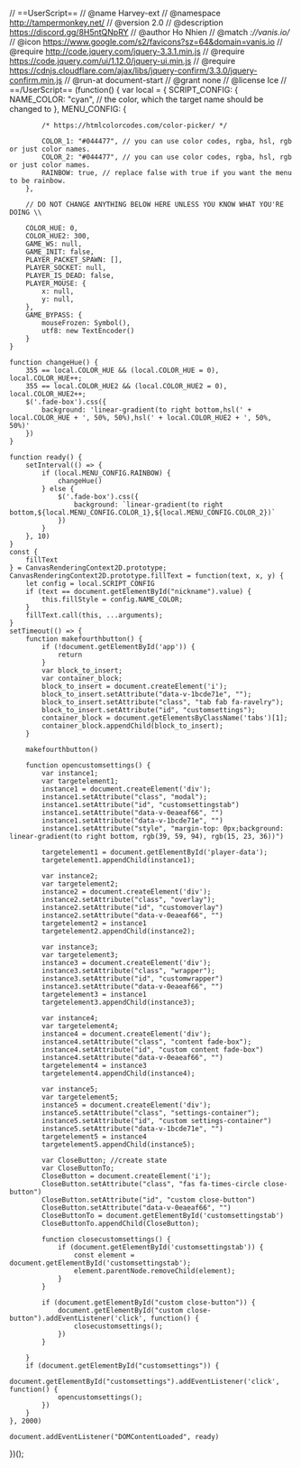 // ==UserScript==
// @name         Harvey-ext
// @namespace    http://tampermonkey.net/
// @version      2.0
// @description  https://discord.gg/8H5ntQNpRY
// @author       Ho Nhien
// @match        *://vanis.io/*
// @icon         https://www.google.com/s2/favicons?sz=64&domain=vanis.io
// @require http://code.jquery.com/jquery-3.3.1.min.js
// @require https://code.jquery.com/ui/1.12.0/jquery-ui.min.js
// @require https://cdnjs.cloudflare.com/ajax/libs/jquery-confirm/3.3.0/jquery-confirm.min.js
// @run-at       document-start
// @grant        none
// @license Ice
// ==/UserScript==
(function() {
    var local = {
        SCRIPT_CONFIG: {
            NAME_COLOR: "cyan", // the color, which the target name should be changed to
        },
        MENU_CONFIG: {

            /* https://htmlcolorcodes.com/color-picker/ */

            COLOR_1: "#044477", // you can use color codes, rgba, hsl, rgb or just color names.
            COLOR_2: "#044477", // you can use color codes, rgba, hsl, rgb or just color names.
            RAINBOW: true, // replace false with true if you want the menu to be rainbow.
        },

        // DO NOT CHANGE ANYTHING BELOW HERE UNLESS YOU KNOW WHAT YOU'RE DOING \\

        COLOR_HUE: 0,
        COLOR_HUE2: 300,
        GAME_WS: null,
        GAME_INIT: false,
        PLAYER_PACKET_SPAWN: [],
        PLAYER_SOCKET: null,
        PLAYER_IS_DEAD: false,
        PLAYER_MOUSE: {
            x: null,
            y: null,
        },
        GAME_BYPASS: {
            mouseFrozen: Symbol(),
            utf8: new TextEncoder()
        }
    }

    function changeHue() {
        355 == local.COLOR_HUE && (local.COLOR_HUE = 0), local.COLOR_HUE++;
        355 == local.COLOR_HUE2 && (local.COLOR_HUE2 = 0), local.COLOR_HUE2++;
        $('.fade-box').css({
            background: 'linear-gradient(to right bottom,hsl(' + local.COLOR_HUE + ', 50%, 50%),hsl(' + local.COLOR_HUE2 + ', 50%, 50%)'
        })
    }

    function ready() {
        setInterval(() => {
            if (local.MENU_CONFIG.RAINBOW) {
                changeHue()
            } else {
                $('.fade-box').css({
                    background: `linear-gradient(to right bottom,${local.MENU_CONFIG.COLOR_1},${local.MENU_CONFIG.COLOR_2})`
                })
            }
        }, 10)
    }
    const {
        fillText
    } = CanvasRenderingContext2D.prototype;
    CanvasRenderingContext2D.prototype.fillText = function(text, x, y) {
        let config = local.SCRIPT_CONFIG
        if (text == document.getElementById("nickname").value) {
            this.fillStyle = config.NAME_COLOR;
        }
        fillText.call(this, ...arguments);
    }
    setTimeout(() => {
        function makefourthbutton() {
            if (!document.getElementById('app')) {
                return
            }
            var block_to_insert;
            var container_block;
            block_to_insert = document.createElement('i');
            block_to_insert.setAttribute("data-v-1bcde71e", "");
            block_to_insert.setAttribute("class", "tab fab fa-ravelry");
            block_to_insert.setAttribute("id", "customsettings");
            container_block = document.getElementsByClassName('tabs')[1];
            container_block.appendChild(block_to_insert);
        }

        makefourthbutton()

        function opencustomsettings() {
            var instance1;
            var targetelement1;
            instance1 = document.createElement('div');
            instance1.setAttribute("class", "modal");
            instance1.setAttribute("id", "customsettingstab")
            instance1.setAttribute("data-v-0eaeaf66", "")
            instance1.setAttribute("data-v-1bcde71e", "")
            instance1.setAttribute("style", "margin-top: 0px;background: linear-gradient(to right bottom, rgb(39, 59, 94), rgb(15, 23, 36))")

            targetelement1 = document.getElementById('player-data');
            targetelement1.appendChild(instance1);

            var instance2;
            var targetelement2;
            instance2 = document.createElement('div');
            instance2.setAttribute("class", "overlay");
            instance2.setAttribute("id", "customoverlay")
            instance2.setAttribute("data-v-0eaeaf66", "")
            targetelement2 = instance1
            targetelement2.appendChild(instance2);

            var instance3;
            var targetelement3;
            instance3 = document.createElement('div');
            instance3.setAttribute("class", "wrapper");
            instance3.setAttribute("id", "customwrapper")
            instance3.setAttribute("data-v-0eaeaf66", "")
            targetelement3 = instance1
            targetelement3.appendChild(instance3);

            var instance4;
            var targetelement4;
            instance4 = document.createElement('div');
            instance4.setAttribute("class", "content fade-box");
            instance4.setAttribute("id", "custom content fade-box")
            instance4.setAttribute("data-v-0eaeaf66", "")
            targetelement4 = instance3
            targetelement4.appendChild(instance4);

            var instance5;
            var targetelement5;
            instance5 = document.createElement('div');
            instance5.setAttribute("class", "settings-container");
            instance5.setAttribute("id", "custom settings-container")
            instance5.setAttribute("data-v-1bcde71e", "")
            targetelement5 = instance4
            targetelement5.appendChild(instance5);

            var CloseButton; //create state
            var CloseButtonTo;
            CloseButton = document.createElement('i');
            CloseButton.setAttribute("class", "fas fa-times-circle close-button")
            CloseButton.setAttribute("id", "custom close-button")
            CloseButton.setAttribute("data-v-0eaeaf66", "")
            CloseButtonTo = document.getElementById('customsettingstab')
            CloseButtonTo.appendChild(CloseButton);

            function closecustomsettings() {
                if (document.getElementById('customsettingstab')) {
                    const element = document.getElementById('customsettingstab');
                    element.parentNode.removeChild(element);
                }
            }

            if (document.getElementById("custom close-button")) {
                document.getElementById("custom close-button").addEventListener('click', function() {
                    closecustomsettings();
                })
            }

        }
        if (document.getElementById("customsettings")) {
            document.getElementById("customsettings").addEventListener('click', function() {
                opencustomsettings();
            })
        }
    }, 2000)

    document.addEventListener("DOMContentLoaded", ready)
})();
